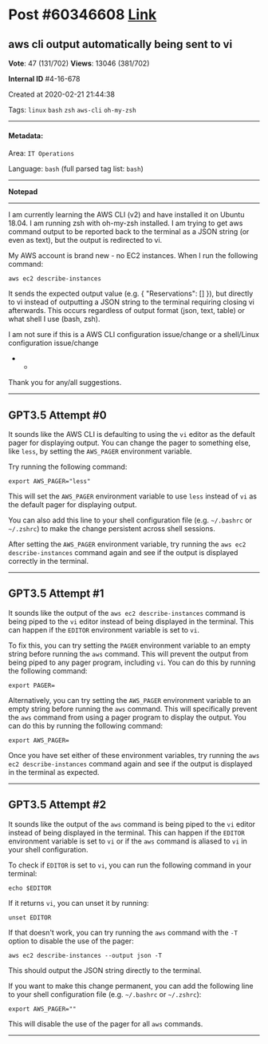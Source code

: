 
# Post \#60346608 [Link](https://stackoverflow.com/questions/60346608/)

## aws cli output automatically being sent to vi

**Vote**: 47 (131/702) **Views**: 13046 (381/702) 

**Internal ID** \#4-16-678

Created at 2020-02-21 21:44:38

Tags: `linux` `bash` `zsh` `aws-cli` `oh-my-zsh`

----------

#### Metadata:

Area: `IT Operations`

Language: `bash` (full parsed tag list: `bash`)

----------

**Notepad**


----------

I am currently learning the AWS CLI (v2) and have installed it on Ubuntu 18.04. I am running zsh with oh-my-zsh installed. I am trying to get aws command output to be reported back to the terminal as a JSON string (or even as text), but the output is  redirected to vi.

My AWS account is brand new - no EC2 instances. When I run the following command:

```
aws ec2 describe-instances
```


It sends the expected output value (e.g. { "Reservations": [] }), but directly to vi instead of outputting a JSON string to the terminal requiring closing vi afterwards. This occurs regardless of output format (json, text, table) or what shell I use (bash, zsh). 

I am not sure if this is a AWS CLI configuration issue/change or a shell/Linux configuration issue/change

- - 

Thank you for any/all suggestions.


----------
        
## GPT3.5 Attempt \#0

It sounds like the AWS CLI is defaulting to using the `vi` editor as the default pager for displaying output. You can change the pager to something else, like `less`, by setting the `AWS_PAGER` environment variable.

Try running the following command:

```
export AWS_PAGER="less"
```

This will set the `AWS_PAGER` environment variable to use `less` instead of `vi` as the default pager for displaying output.

You can also add this line to your shell configuration file (e.g. `~/.bashrc` or `~/.zshrc`) to make the change persistent across shell sessions.

After setting the `AWS_PAGER` environment variable, try running the `aws ec2 describe-instances` command again and see if the output is displayed correctly in the terminal.

--------

## GPT3.5 Attempt \#1

It sounds like the output of the `aws ec2 describe-instances` command is being piped to the `vi` editor instead of being displayed in the terminal. This can happen if the `EDITOR` environment variable is set to `vi`.

To fix this, you can try setting the `PAGER` environment variable to an empty string before running the `aws` command. This will prevent the output from being piped to any pager program, including `vi`. You can do this by running the following command:

```
export PAGER=
```

Alternatively, you can try setting the `AWS_PAGER` environment variable to an empty string before running the `aws` command. This will specifically prevent the `aws` command from using a pager program to display the output. You can do this by running the following command:

```
export AWS_PAGER=
```

Once you have set either of these environment variables, try running the `aws ec2 describe-instances` command again and see if the output is displayed in the terminal as expected.

--------

## GPT3.5 Attempt \#2

It sounds like the output of the `aws` command is being piped to the `vi` editor instead of being displayed in the terminal. This can happen if the `EDITOR` environment variable is set to `vi` or if the `aws` command is aliased to `vi` in your shell configuration.

To check if `EDITOR` is set to `vi`, you can run the following command in your terminal:

```
echo $EDITOR
```

If it returns `vi`, you can unset it by running:

```
unset EDITOR
```

If that doesn't work, you can try running the `aws` command with the `-T` option to disable the use of the pager:

```
aws ec2 describe-instances --output json -T
```

This should output the JSON string directly to the terminal.

If you want to make this change permanent, you can add the following line to your shell configuration file (e.g. `~/.bashrc` or `~/.zshrc`):

```
export AWS_PAGER=""
```

This will disable the use of the pager for all `aws` commands.

--------

